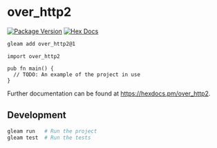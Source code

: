 # over_http2

[![Package Version](https://img.shields.io/hexpm/v/over_http2)](https://hex.pm/packages/over_http2)
[![Hex Docs](https://img.shields.io/badge/hex-docs-ffaff3)](https://hexdocs.pm/over_http2/)

```sh
gleam add over_http2@1
```
```gleam
import over_http2

pub fn main() {
  // TODO: An example of the project in use
}
```

Further documentation can be found at <https://hexdocs.pm/over_http2>.

## Development

```sh
gleam run   # Run the project
gleam test  # Run the tests
```
